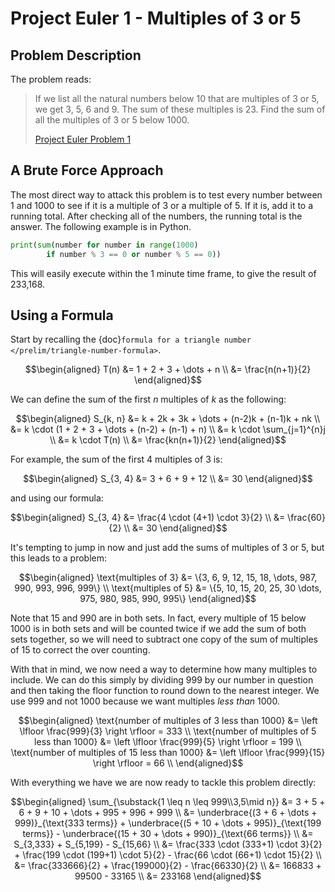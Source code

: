 # Project Euler 1 - Multiples of 3 or 5

## Problem Description
The problem reads:

> If we list all the natural numbers below 10 that are multiples of 3 or 5, we
> get 3, 5, 6 and 9. The sum of these multiples is 23. Find the sum of all the
> multiples of 3 or 5 below 1000.
>
> [Project Euler Problem 1](https://projecteuler.net/problem=1)

## A Brute Force Approach
The most direct way to attack this problem is to test every number between 1 and
1000 to see if it is a multiple of 3 or a multiple of 5. If it is, add it to a
running total. After checking all of the numbers, the running total is the
answer. The following example is in Python.

```python
print(sum(number for number in range(1000)
        if number % 3 == 0 or number % 5 == 0))
```

This will easily execute within the 1 minute time frame, to give the result of
233,168.

## Using a Formula
Start by recalling the {doc}`formula for a triangle number
</prelim/triangle-number-formula>`.

$$\begin{aligned}
    T(n) &= 1 + 2 + 3 + \dots + n \\
    &= \frac{n(n+1)}{2}
\end{aligned}$$

We can define the sum of the first $n$ multiples of $k$ as the following:

$$\begin{aligned}
S_{k, n} &= k + 2k + 3k + \dots + (n-2)k + (n-1)k + nk \\
&= k \cdot (1 + 2 + 3 + \dots + (n-2) + (n-1) + n) \\
&= k \cdot \sum_{j=1}^{n}j \\
&= k \cdot T(n) \\
&= \frac{kn(n+1)}{2}
\end{aligned}$$

For example, the sum of the first 4 multiples of 3 is:

$$\begin{aligned}
    S_{3, 4} &= 3 + 6 + 9 + 12 \\
    &= 30
\end{aligned}$$ 

and using our formula:

$$\begin{aligned}
    S_{3, 4} &= \frac{4 \cdot (4+1) \cdot 3}{2} \\
    &= \frac{60}{2} \\
    &= 30
\end{aligned}$$ 

It's tempting to jump in now and just add the sums of multiples of 3 or 5, but
this leads to a problem:

$$\begin{aligned}
    \text{multiples of 3} &= \{3, 6, 9, 12, 15, 18, \dots, 987, 990, 993, 996,
                            999\} \\
    \text{multiples of 5} &= \{5, 10, 15, 20, 25, 30 \dots, 975, 980, 985, 990,
                            995\}
\end{aligned}$$ 

Note that 15 and 990 are in both sets. In fact, every multiple of 15 below 1000
is in both sets and will be counted twice if we add the sum of both sets
together, so we will need to subtract one copy of the sum of multiples of 15 to
correct the over counting.

With that in mind, we now need a way to determine how many multiples to include.
We can do this simply by dividing 999 by our number in question and then taking
the floor function to round down to the nearest integer. We use 999 and not 1000
because we want multiples *less than* 1000.

$$\begin{aligned}
    \text{number of multiples of 3 less than 1000}
        &= \left \lfloor \frac{999}{3} \right \rfloor = 333 \\
    \text{number of multiples of 5 less than 1000}
        &= \left \lfloor \frac{999}{5} \right \rfloor = 199 \\
    \text{number of multiples of 15 less than 1000}
        &= \left \lfloor \frac{999}{15} \right \rfloor = 66 \\
\end{aligned}$$ 

With everything we have we are now ready to tackle this problem directly:

$$\begin{aligned}
    \sum_{\substack{1 \leq n \leq 999\\3,5\mid n}}
    &= 3 + 5 + 6 + 9 + 10 + \dots + 995 + 996 + 999 \\
    &= \underbrace{(3 + 6 + \dots + 999)}_{\text{333 terms}}
    + \underbrace{(5 + 10 + \dots + 995)}_{\text{199 terms}}
    - \underbrace{(15 + 30 + \dots + 990)}_{\text{66 terms}} \\
    &= S_{3,333} + S_{5,199} - S_{15,66} \\
    &= \frac{333 \cdot (333+1) \cdot 3}{2}
        + \frac{199 \cdot (199+1) \cdot 5}{2}
        - \frac{66 \cdot (66+1) \cdot 15}{2} \\
    &= \frac{333666}{2} + \frac{199000}{2} - \frac{66330}{2} \\
    &= 166833 + 99500 - 33165 \\
    &= 233168
\end{aligned}$$
